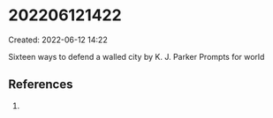 # 202206121422
Created: 2022-06-12 14:22

Sixteen ways to defend a walled city by K. J. Parker
Prompts for world 

## References
1. 